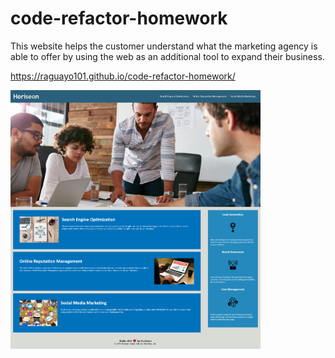 # code-refactor-homework

This website helps the customer understand what the marketing agency is able to offer by using the web as an additional tool to expand their business. 

https://raguayo101.github.io/code-refactor-homework/

<img src="assets/images/screenshot.png" width="400">
